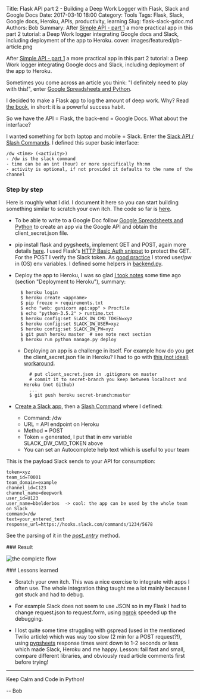 Title: Flask API part 2 - Building a Deep Work Logger with Flask, Slack and Google Docs
Date: 2017-03-10 18:00
Category: Tools
Tags: Flask, Slack, Google docs, Heroku, APIs, productivity, learning
Slug: flask-slack-gdoc.md
Authors: Bob
Summary: After [Simple API - part 1](http://pybit.es/simple-flask-api.html) a more practical app in this part 2 tutorial: a Deep Work logger integrating Google docs and Slack, including deployment of the app to Heroku.
cover: images/featured/pb-article.png

After [Simple API - part 1](http://pybit.es/simple-flask-api.html) a more practical app in this part 2 tutorial: a Deep Work logger integrating Google docs and Slack, including deployment of the app to Heroku.

Sometimes you come across an article you think: "I definitely need to play with this!", enter [Google Spreadsheets and Python](https://www.twilio.com/blog/2017/02/an-easy-way-to-read-and-write-to-a-google-spreadsheet-in-python.html).

I decided to make a Flask app to log the amount of deep work. Why? Read [the book](http://calnewport.com/books/deep-work/), in short: it is a powerful success habit.

So we have the API = Flask, the back-end = Google Docs. What about the interface? 

I wanted something for both laptop and mobile = Slack. Enter the [Slack API / Slash Commands](https://api.slack.com/slash-commands). I defined this super basic interface: 

	/dw <time> (<activity>)
	- /dw is the slack command
	- time can be an int (hour) or more specifically hh:mm
	- activity is optional, if not provided it defaults to the name of the channel 

### Step by step

Here is roughly what I did. I document it here so you can start building something similar to scratch your own itch. The code so far is [here](https://github.com/pybites/deepwork/).

* To be able to write to a Google Doc follow [Google Spreadsheets and Python](https://www.twilio.com/blog/2017/02/an-easy-way-to-read-and-write-to-a-google-spreadsheet-in-python.html) to create an app via the Google API and obtain the client_secret.json file.

* pip install flask and pygsheets, implement GET and POST, again more details [here](https://github.com/pybites/deepwork/blob/master/api.py). I used Flask's [HTTP Basic Auth snippet](http://flask.pocoo.org/snippets/8/) to protect the GET. For the POST I verify the Slack token. As [good practice](https://12factor.net/config) I stored user/pw in (OS) env variables. I defined some helpers in [backend.py](https://github.com/pybites/deepwork/blob/master/backend.py). 

* Deploy the app to Heroku, I was so glad [I took notes](http://bobbelderbos.com/2016/12/learning-flask-building-quote-app/) some time ago (section "Deployment to Heroku"), summary:

		$ heroku login
		$ heroku create <appname>
		$ pip freeze > requirements.txt
		$ echo "web: gunicorn api:app" > Procfile
		$ echo "python-3.5.2" > runtime.txt
		$ heroku config:set SLACK_DW_CMD_TOKEN=xyz
		$ heroku config:set SLACK_DW_USER=xyz
		$ heroku config:set SLACK_DW_PW=xyz
		$ git push heroku master  # see note next section
		$ heroku run python manage.py deploy

	* Deploying an app is a challenge in itself. For example how do you get the client_secret.json file in Heroku? I had to go with [this (not ideal) workaround](http://stackoverflow.com/questions/7908667/how-to-deploy-heroku-app-with-secret-yaml-configuration-file-without-committing).

			# put client_secret.json in .gitignore on master
			# commit it to secret-branch you keep between localhost and Heroku (not Github)
			...
			$ git push heroku secret-branch:master

* [Create a Slack app](https://api.slack.com/apps?new_app=1), then a [Slash Command](https://my.slack.com/services/new/slash-commands) where I defined: 

	* Command: /dw
	* URL = API endpoint on Heroku
	* Method = POST
	* Token = generated, I put that in env variable SLACK_DW_CMD_TOKEN above
	* You can set an Autocomplete help text which is useful to your team

This is the payload Slack sends to your API for consumption: 

	token=xyz
	team_id=T0001
	team_domain=example
	channel_id=C123
	channel_name=deepwork
	user_id=U123
	user_name=bbelderbos  -> cool: the app can be used by the whole team on Slack
	command=/dw
	text=your_entered_text
	response_url=https://hooks.slack.com/commands/1234/5678

See the parsing of it in the *[post_entry](https://github.com/pybites/deepwork/blob/master/api.py)* method.

### Result

![the complete flow]({filename}/images/slackapi.png)

### Lessons learned

* Scratch your own itch. This was a nice exercise to integrate with apps I often use. The whole integration thing taught me a lot mainly because I got stuck and had to debug. 

* For example Slack does not seem to use JSON so in my Flask I had to change request.json to request.form, using [ngrok](https://ngrok.com) speeded up the debugging.

* I lost quite some time struggling with gspread (used in the mentioned Twilio article) which was way too slow (2 min for a POST request?!), using [pygsheets](https://github.com/nithinmurali/pygsheets) response times went down to 1-2 seconds or less which made Slack, Heroku and me happy. Lesson: fail fast and small, compare different libraries, and obviously read article comments first before trying!

---

Keep Calm and Code in Python!

-- Bob
